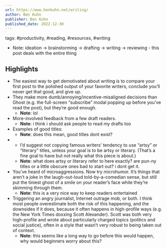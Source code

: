 ```yaml
---
url: https://www.benkuhn.net/writing/
author: Ben Kuhn
publisher: Ben Kuhn
published_date: 2022-12-30
---
```


tags: #productivity, #reading, #resources, #writing
* Note: ideation -> brainstorming -> drafting -> writing -> reviewing - this post deals with the entire thing


## Highlights
* The easiest way to get demotivated about writing is to compare your first post to the polished output of your favorite writers, conclude you’ll never get that good, and give up.
* They make more dumb/annoying/incentive-misaligned decisions than Ghost (e.g. the full-screen “subscribe” modal popping up before you’ve read the post), but they’re good enough.
  * **Note**: lol
* More-involved feedback from a few draft readers.
  * **Note**: i think i should ask people to read my drafts too
* Examples of good titles:
  * **Note**: does this mean, good titles dont exist?
* * I’d suggest not copying famous writers’ tendency to use “artsy” or “literary” titles, unless your goal is to be artsy or literary. (That’s a fine goal to have but not really what this piece is about.)
  * **Note**: what does artsy or literary refer to here exactly? are pun-ny titles or a little obscure ones bad to start out? i dont get it.
* You’ve heard of microaggressions. Now try microhumor. It’s things that aren’t a joke in the laugh-out-loud told-by-a-comedian sense, but still put the tiniest ghost of a smile on your reader’s face while they’re skimming through them.
  * **Note**: this is a very nice way to keep readers entertained
* Triggering an angry journalist, Internet outrage mob, or both. I think most people overestimate both the risk of this happening, and the downsides if it does, because it often happens in high-profile ways (e.g. the New York Times doxxing Scott Alexander). Scott was both very high-profile and wrote about particularly charged topics (politics and social justice), often in a style that wasn’t very robust to being taken out of context.
  * **Note**: this seems like a long way to go before this would happen, why would beginners worry about this?
